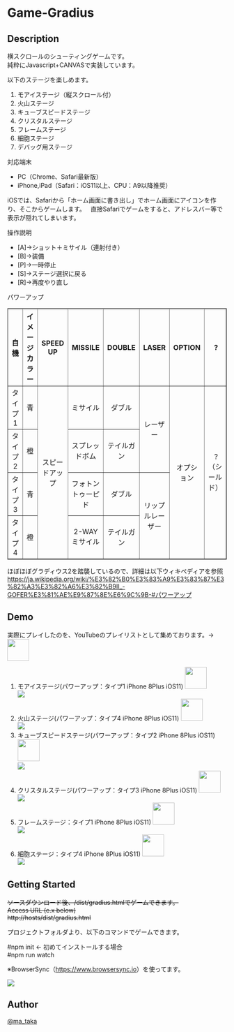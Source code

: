 # Game-Gradius

## Description

横スクロールのシューティングゲームです。  
純粋にJavascript+CANVASで実装しています。 

以下のステージを楽しめます。
<ol>
<li>モアイステージ（縦スクロール付）</li>
<li>火山ステージ</li>
<li>キューブスピードステージ</li>
<li>クリスタルステージ</li>
<li>フレームステージ</li>
<li>細胞ステージ</li>
<li>デバッグ用ステージ</li>
</ol>
 
対応端末
<ul>
 <li>PC（Chrome、Safari最新版）</li>
 <li>iPhone,iPad（Safari：iOS11以上、CPU：A9以降推奨）</li>
</ul>
iOSでは、Safariから「ホーム画面に書き出し」でホーム画面にアイコンを作り、そこからゲームします。  
直接Safariでゲームをすると、アドレスバー等で表示が隠れてしまいます。

操作説明 
- [A]→ショット＋ミサイル（連射付き）
- [B]→装備
- [P]→一時停止
- [S]→ステージ選択に戻る
- [R]→再度やり直し  
 

パワーアップ  
<table border="1" class="wikitable" style="text-align: center">
<tbody><tr>
<th>自機</th>
<th>イメージカラー</th>
<th>SPEED UP</th>
<th>MISSILE</th>
<th>DOUBLE</th>
<th>LASER</th>
<th>OPTION</th>
<th>&nbsp;?</th>
</tr>
<tr>
<td>タイプ1</td>
<td>青</td>
<td rowspan="4">スピードアップ</td>
<td>ミサイル</td>
<td>ダブル</td>
<td rowspan="2">レーザー</td>
<td rowspan="4">オプション</td>
<td rowspan="4">&nbsp;?（シールド）</td>
</tr>
<tr>
<td>タイプ2</td>
<td>橙</td>
<td>スプレッドボム</td>
<td>テイルガン</td>
</tr>
<tr>
<td>タイプ3</td>
<td>青</td>
<td>フォトントゥーピド</td>
<td>ダブル</td>
<td rowspan="2">リップル<span class="nowrap">レーザー</span></td>
</tr>
<tr>
<td>タイプ4</td>
<td>橙</td>
<td>2-WAYミサイル</td>
<td>テイルガン</td>
</tr>
</tbody></table>
  
ほぼほぼグラディウス2を踏襲しているので、詳細は以下ウィキペディアを参照
https://ja.wikipedia.org/wiki/%E3%82%B0%E3%83%A9%E3%83%87%E3%82%A3%E3%82%A6%E3%82%B9II_-GOFER%E3%81%AE%E9%87%8E%E6%9C%9B-#パワーアップ
  
  
## Demo
<p>実際にプレイしたのを、YouTubeのプレイリストとして集めております。→<a href="https://youtu.be/MxeTU1rs_-0" target="_blank"><img src="https://user-images.githubusercontent.com/12569855/40031586-543899bc-582b-11e8-8992-9092bbfd0d72.png" width="50"></a></p>
<ol>
<li>モアイステージ(パワーアップ：タイプ1 iPhone 8Plus iOS11)
<a href="https://youtu.be/GmzuXUYOeDg" target="_blank"><img src="https://user-images.githubusercontent.com/12569855/40031586-543899bc-582b-11e8-8992-9092bbfd0d72.png" width="50"></a><br>
<img src="https://user-images.githubusercontent.com/12569855/33947901-eed3961a-e068-11e7-98f4-6e28d981f127.GIF">
</li>
<li>火山ステージ(パワーアップ：タイプ4 iPhone 8Plus iOS11)
<a href="https://youtu.be/ue8ZaanUF-c" target="_blank"><img src="https://user-images.githubusercontent.com/12569855/40031586-543899bc-582b-11e8-8992-9092bbfd0d72.png" width="50"></a><br>
<img src="https://user-images.githubusercontent.com/12569855/34076655-fc95668c-e330-11e7-991e-6054252f210c.GIF">
</li>
<li>キューブスピードステージ(パワーアップ：タイプ2  iPhone 8Plus iOS11) 
<a href="https://youtu.be/qIet_lEy-wQ" target="_blank"><img src="https://user-images.githubusercontent.com/12569855/40031586-543899bc-582b-11e8-8992-9092bbfd0d72.png" width="50"></a><br>
<img src="https://user-images.githubusercontent.com/12569855/37718128-58fe5892-2d65-11e8-8dfb-1144e9f7af9f.GIF">
</li>
<li>クリスタルステージ(パワーアップ：タイプ3  iPhone 8Plus iOS11)
<a href="https://youtu.be/ITnsP8u_EQM" target="_blank"><img src="https://user-images.githubusercontent.com/12569855/40031586-543899bc-582b-11e8-8992-9092bbfd0d72.png" width="50"></a><br>
<img src="https://user-images.githubusercontent.com/12569855/33915058-994c9b94-dfe4-11e7-83c7-d65bc5240852.GIF">
</li>
<li>フレームステージ：タイプ1  iPhone 8Plus iOS11)  
<a href="https://youtu.be/bq4RG3lqMiM" target="_blank"><img src="https://user-images.githubusercontent.com/12569855/40031586-543899bc-582b-11e8-8992-9092bbfd0d72.png" width="50"></a><br>
<img src="https://user-images.githubusercontent.com/12569855/37473155-0904d3ce-28b1-11e8-8da4-6eec098959b3.GIF">
</li>
<li>細胞ステージ：タイプ4  iPhone 8Plus iOS11)  
<a href="https://youtu.be/XYH2CHFQaSI" target="_blank"><img src="https://user-images.githubusercontent.com/12569855/40031586-543899bc-582b-11e8-8992-9092bbfd0d72.png" width="50"></a><br>
<img src="https://user-images.githubusercontent.com/12569855/40211831-c59fabe6-5a87-11e8-9ed6-8f6ae8b58602.GIF">
</li>
</ol>
  
## Getting Started
<p>
<s>ソースダウンロード後、/dist/gradius.htmlでゲームできます。<br/>
Access URL (e.x below)<br/>
http://hosts/dist/gradius.html</s></p>

<p>
プロジェクトフォルダより、以下のコマンドでゲームできます。<br/>

#npm init ← 初めてインストールする場合<br/>
#npm run watch<br/>

※BrowserSync（<a href="https://www.browsersync.io" target="_blank">https://www.browsersync.io</a>）を使ってます。
</p>
  
<img src="https://user-images.githubusercontent.com/12569855/40169493-144017ea-5a01-11e8-9b75-7b00ca869b53.png">

## Author

[@ma_taka](https://twitter.com/ma_taka)

